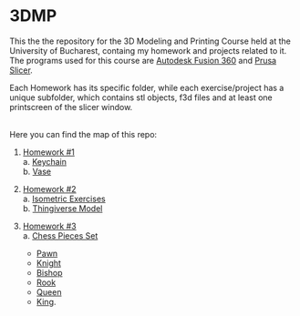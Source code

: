 # 3DMP

This the the repository for the 3D Modeling and Printing Course held at the University of Bucharest, containg my homework and projects related to it. The programs used for this course are [Autodesk Fusion 360](https://www.autodesk.com/products/fusion-360/students-teachers-educators) and [Prusa Slicer](https://www.prusa3d.com/prusaslicer/).


Each Homework has its specific folder, while each exercise/project has a unique subfolder, which contains stl objects, f3d files and at least one printscreen of the slicer window.
<br />
<br />

Here you can find the map of this repo:
1. [Homework #1](https://github.com/Ana-Mares/3DMP/tree/master/Homework%20%231) <br />
   	a. [Keychain](https://github.com/Ana-Mares/3DMP/tree/master/Homework%20%231/Keychain)<br />
   b. [Vase](https://github.com/Ana-Mares/3DMP/tree/master/Homework%20%231/Vase)
   
2. [Homework #2](https://github.com/Ana-Mares/3DMP/tree/master/Homework%20%232)<br />
   a. [Isometric Exercises](https://github.com/Ana-Mares/3DMP/tree/master/Homework%20%232/Isometric%20Exercises)<br />
   b. [Thingiverse Model](https://github.com/Ana-Mares/3DMP/tree/master/Homework%20%232/Thingiverse%20Model)


2. [Homework #3](https://github.com/Ana-Mares/3DMP/tree/master/Homework%20%233)<br />
   a. [Chess Pieces Set](https://github.com/Ana-Mares/3DMP/tree/master/Homework%20%233/Chess%20Pieces%20Set)<br />
 	  - [Pawn](https://github.com/Ana-Mares/3DMP/blob/master/Homework%20%233/Chess%20Pieces%20Set/Pawn.stl) </br>
 	  - [Knight](https://github.com/Ana-Mares/3DMP/blob/master/Homework%20%233/Chess%20Pieces%20Set/Knight.stl) </br>
 	  - [Bishop](https://github.com/Ana-Mares/3DMP/blob/master/Homework%20%233/Chess%20Pieces%20Set/Bishop.stl) </br>
 	  - [Rook](https://github.com/Ana-Mares/3DMP/blob/master/Homework%20%233/Chess%20Pieces%20Set/Rook.stl) </br>
 	  - [Queen](https://github.com/Ana-Mares/3DMP/blob/master/Homework%20%233/Chess%20Pieces%20Set/Queen.stl) </br> 
	  - [King](https://github.com/Ana-Mares/3DMP/blob/master/Homework%20%233/Chess%20Pieces%20Set/King.stl). </br>


